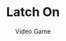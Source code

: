---
title: Latch On
subtitle: Video Game
bkgimage: /images/latch-on/background.jpg
logo: /images/latch-on/logo.png
color:
  r: 107
  g: 159
  b: 147
code: https://github.com/NotWoods/latch-on/tree/c03347a5fae886bdbb42db324d9967662922fa28
tech:
  - C#
  - Unity
  - Box2D
summary: >
  Latch On is a prototype game I developed which focuses on using a grappling
  hook to navigate puzzles and platforms. Using the Unity engine, the game can
  run quickly on a variety of platforms to accommodate the speedy gameplay.
---